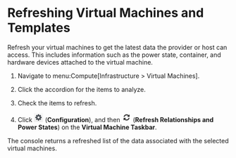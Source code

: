 # Refreshing Virtual Machines and Templates

Refresh your virtual machines to get the latest data the provider or
host can access. This includes information such as the power state,
container, and hardware devices attached to the virtual machine.

1.  Navigate to menu:Compute\[Infrastructure \> Virtual Machines\].

2.  Click the accordion for the items to analyze.

3.  Check the items to refresh.

4.  Click ![1847](/images/1847.png) (**Configuration**), and then
    ![2003](/images/2003.png) (**Refresh Relationships and Power
    States**) on the **Virtual Machine Taskbar**.

The console returns a refreshed list of the data associated with the
selected virtual machines.

